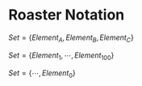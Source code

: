 
# Roaster Notation

$Set = \lbrace Element_{ A} , Element_{ B} , Element_{ C} \rbrace$

$Set = \lbrace Element_{ 1} , \cdots , Element_{ 100} \rbrace$

$Set = \lbrace \cdots , Element_{ 0} \rbrace$

<br>